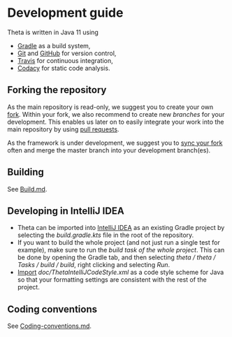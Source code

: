 # Development guide

Theta is written in Java 11 using
* [Gradle](https://gradle.org/) as a build system,
* [Git](https://git-scm.com/) and [GitHub](https://github.com/FTSRG/theta) for version control,
* [Travis](https://travis-ci.org/FTSRG/theta) for continuous integration,
* [Codacy](https://www.codacy.com/app/FTSRG/theta/dashboard) for static code analysis.

## Forking the repository

As the main repository is read-only, we suggest you to create your own [fork](https://help.github.com/articles/fork-a-repo/). Within your fork, we also recommend to create new _branches_ for your development. This enables us later on to easily integrate your work into the main repository by using [pull requests](https://help.github.com/articles/about-pull-requests/).

As the framework is under development, we suggest you to [sync your fork](https://help.github.com/articles/syncing-a-fork/) often and merge the master branch into your development branch(es).

## Building

See [Build.md](Build.md).

## Developing in IntelliJ IDEA

- Theta can be imported into [IntelliJ IDEA](https://www.jetbrains.com/idea/) as an existing Gradle project by selecting the _build.gradle.kts_ file in the root of the repository.
- If you want to build the whole project (and not just run a single test for example), make sure to run the _build task of the whole project_. This can be done by opening the Gradle tab, and then selecting _theta / theta / Tasks / build / build_, right clicking and selecting _Run_.
- [Import](https://www.jetbrains.com/help/idea/copying-code-style-settings.html) _doc/ThetaIntelliJCodeStyle.xml_ as a code style scheme for Java so that your formatting settings are consistent with the rest of the project.

## Coding conventions

See [Coding-conventions.md](Coding-conventions.md).
